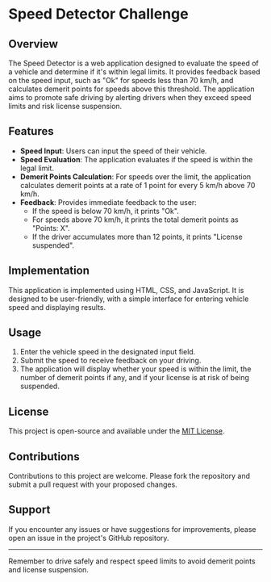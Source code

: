 # Speed Detector Challenge

## Overview
The Speed Detector is a web application designed to evaluate the speed of a vehicle and determine if it's within legal limits. It provides feedback based on the speed input, such as "Ok" for speeds less than 70 km/h, and calculates demerit points for speeds above this threshold. The application aims to promote safe driving by alerting drivers when they exceed speed limits and risk license suspension.

## Features
- **Speed Input**: Users can input the speed of their vehicle.
- **Speed Evaluation**: The application evaluates if the speed is within the legal limit.
- **Demerit Points Calculation**: For speeds over the limit, the application calculates demerit points at a rate of 1 point for every 5 km/h above 70 km/h.
- **Feedback**: Provides immediate feedback to the user:
  - If the speed is below 70 km/h, it prints "Ok".
  - For speeds above 70 km/h, it prints the total demerit points as "Points: X".
  - If the driver accumulates more than 12 points, it prints "License suspended".

## Implementation
This application is implemented using HTML, CSS, and JavaScript. It is designed to be user-friendly, with a simple interface for entering vehicle speed and displaying results.

## Usage
1. Enter the vehicle speed in the designated input field.
2. Submit the speed to receive feedback on your driving.
3. The application will display whether your speed is within the limit, the number of demerit points if any, and if your license is at risk of being suspended.

## License
This project is open-source and available under the [MIT License](LICENSE.md).

## Contributions
Contributions to this project are welcome. Please fork the repository and submit a pull request with your proposed changes.

## Support
If you encounter any issues or have suggestions for improvements, please open an issue in the project's GitHub repository.

---
Remember to drive safely and respect speed limits to avoid demerit points and license suspension.
